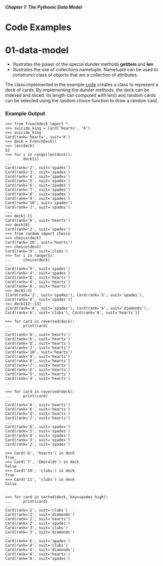 ##### Chapter 1:  The Pythonic Data Model

# Code Examples

# 01-data-model

* Illustrates the power of the special dunder methods __getitem__ and __len__
* Illustrates the use of collections.nametuple.   Nametuple can be used to construnct class of objects that are
a collection of attributes.

The class implemented in the example [code]("https://github.com/aambrioso1/Fluent_Python/blob/master/01-data-model/frenchdeck.py") creates a class to represent a deck of cards.    By implementing the dunder methods, the deck can be indexed and sliced.   Its length can computed with len() and random cards can be selected using the random.choice function to draw a random card.

### Example Output

```
>>> from frenchdeck import *
>>> suicide_king = Card('hearts', 'K')
>>> suicide_king
Card(rank='hearts', suit='K')
>>> deck = FrenchDeck()
>>> len(deck)
52
>>> for i in range(len(deck)):
...     deck[i]
...
Card(rank='2', suit='spades')
Card(rank='3', suit='spades')
Card(rank='4', suit='spades')
Card(rank='5', suit='spades')
Card(rank='6', suit='spades')
Card(rank='7', suit='spades')
Card(rank='8', suit='spades')
Card(rank='9', suit='spades')
Card(rank='10', suit='spades')
Card(rank='J', suit='spades')
...
>>> deck[-1]
Card(rank='A', suit='hearts')
>>> deck[0]
Card(rank='2', suit='spades')
>>> from random import choice
>>> choice(deck)
Card(rank='10', suit='hearts')
>>> choice(deck)
Card(rank='9', suit='clubs')
>>> for i in range(5):
...     choice(deck)
...
Card(rank='9', suit='spades')
Card(rank='4', suit='spades')
Card(rank='Q', suit='hearts')
Card(rank='A', suit='hearts')
Card(rank='A', suit='hearts')
>>> deck[:3]
[Card(rank='2', suit='spades'), Card(rank='3', suit='spades'), Card(rank='4', suit='spades')]
>>> deck[12::13]
[Card(rank='A', suit='spades'), Card(rank='A', suit='diamonds'), Card(rank='A', suit='clubs'), Card(rank='A', suit='hearts')]

>>> for card in reversed(deck):
...     print(card)
...
Card(rank='A', suit='hearts')
Card(rank='K', suit='hearts')
Card(rank='Q', suit='hearts')
Card(rank='J', suit='hearts')
Card(rank='10', suit='hearts')
Card(rank='9', suit='hearts')
Card(rank='8', suit='hearts')
Card(rank='7', suit='hearts')
Card(rank='6', suit='hearts')
Card(rank='5', suit='hearts')
Card(rank='4', suit='hearts')
...

>>> for card in reversed(deck):
...     print(card)
...
Card(rank='A', suit='hearts')
Card(rank='K', suit='hearts')
Card(rank='Q', suit='hearts')
Card(rank='J', suit='hearts')
...
Card(rank='6', suit='spades')
Card(rank='5', suit='spades')
Card(rank='4', suit='spades')
Card(rank='3', suit='spades')
Card(rank='2', suit='spades')

>>> Card('Q', 'hearts') in deck
True
>>> Card('7', 'Emeralds') in deck
False
>>> Card('10', 'clubs') in deck
True
>>> Card('11', 'clubs') in deck
False


>>> for card in sorted(deck, key=spades_high):
...     print(card)
...
Card(rank='2', suit='clubs')
Card(rank='2', suit='diamonds')
Card(rank='2', suit='hearts')
Card(rank='2', suit='spades')
Card(rank='3', suit='clubs')
Card(rank='3', suit='diamonds')
...
Card(rank='K', suit='spades')
Card(rank='A', suit='clubs')
Card(rank='A', suit='diamonds')
Card(rank='A', suit='hearts')
Card(rank='A', suit='spades')
```